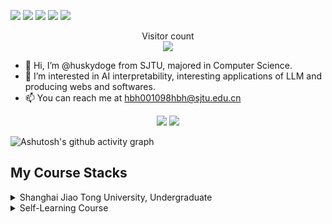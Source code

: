 
<a target="_blank" href="https://space.bilibili.com/47337383?spm_id_from=333.788.0.0" title="Woof"><img src="https://img.shields.io/badge/Bilibili-HuskyDoge-blue?logo=bilibili"></a>
<a target="_blank" href="https://www.zhihu.com/people/huskydoge" title="Woof"><img src="https://img.shields.io/badge/Zhihu-DrWoFF-blue?logo=zhihu"></a>
<a target="_blank" href="https://husky-blog-six.vercel.app/" title="Look"><img src="https://img.shields.io/badge/ReseachBlog-blue?logo=blogger"></a>
<a target="_blank" href="https://huskydoge.github.io/" title="Look"><img src="https://img.shields.io/badge/HomePage-blue?logo=blogger"></a>
<a target="_blank" href="https://huskydoge.github.io/husky-knowledge-library/" title="Cache"><img src="https://img.shields.io/badge/Cache-blue?logo=bloglovin"></a>

<p align="center"> 
  Visitor count<br>
  <img src="https://profile-counter.glitch.me/huskydoge/count.svg" />
</p>


- 👋 Hi, I’m @huskydoge from SJTU, majored in Computer Science.
- 👀 I’m interested in AI interpretability, interesting applications of LLM and producing webs and softwares.
- 📫 You can reach me at hbh001098hbh@sjtu.edu.cn


<!---
huskydoge/huskydoge is a ✨ special ✨ repository because its `README.md` (this file) appears on your GitHub profile.
You can click the Preview link to take a look at your changes.
--->

<p align="center"> 
 
  <img src="https://github-readme-stats.vercel.app/api?username=huskydoge&show_icons=true&icon_color=CE1D2D&text_color=718096&bg_color=ffffff&hide_title=true" />

  <img src="https://github-readme-stats.vercel.app/api/top-langs/?username=huskydoge&style=compact" />

</p>





![Ashutosh's github activity graph](https://github-readme-activity-graph.vercel.app/graph?username=huskydoge&theme=github-compact)

## My Course Stacks

<details>

<summary>  Shanghai Jiao Tong University, Undergraduate</summary>
</br>

* [SJTU-CS1605-Programming and Practice Group Project, 2022 Summer Semester](https://github.com/huskydoge/SnakeGame)
* [SJTU-ICE2604-Introduction to Software Engineering, Fall 2022]()
* [SJTU-ICE2601-Information Theory Final Project, Spring 2023](https://github.com/huskydoge/Exploration-on-Adaptive-Huffman)
* [SJTU-CS3611-Computer Networking Group Project, Spring 2023](https://github.com/huskydoge/CS3611-videoStreaming-player)
* [SJTU-CS2612-Programming Languages and Compilers, Fall 2023](https://github.com/huskydoge/CS2612-Programming-Languages-and-Compilers)
* [SJTU-CS3601-Operating System, Fall 2023](https://github.com/huskydoge/CS3601-OS-2023)
* [SJTU-CS3602-NLP, Fall 2023](https://github.com/huskydoge/CS3602-NLP)
* [SJTU-AI3603-Theory and application of artificial intelligence, Fall 2023](https://github.com/huskydoge/AI-3603-Theory-and-application-of-artificial-intelligence)
* [Other Courses](https://github.com/huskydoge/SJTU-CourseStacks)
  
</details>


<details>

<summary>Self-Learning Course</summary>
</br>

* [The Complete JavaScript Course 2023, Udemy](https://www.bilibili.com/video/BV1vA4y197C7/?spm_id_from=333.337.search-card.all.click) (partially accomplished）




</details>
